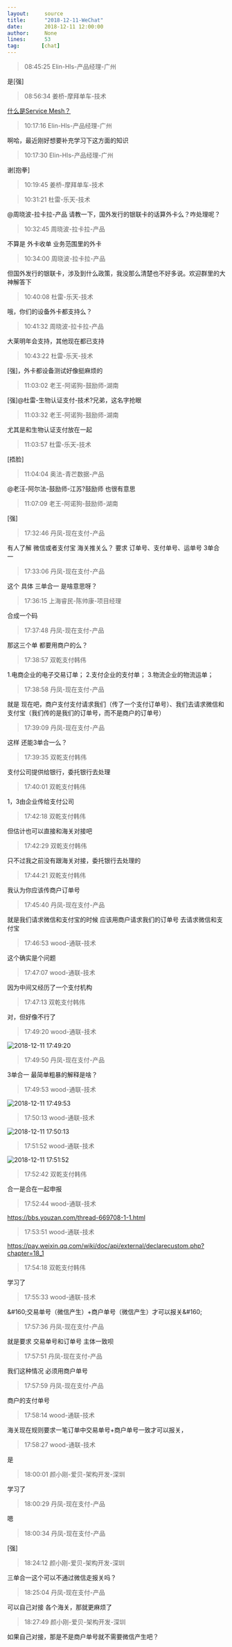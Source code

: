 ```yaml
---
layout:     source 
title:      "2018-12-11-WeChat"
date:       2018-12-11 12:00:00
author:     None
lines:      53 
tag:       [chat]
---
```

> 08:45:25  Elin-Hls-产品经理-广州  
   
是[强]  
   
> 08:56:34  姜桥-摩拜单车-技术  
   
[什么是Service Mesh？
](http://mp.weixin.qq.com/s?__biz=MzU3NDY4NzQwNQ==&amp;amp;amp;mid=2247484309&amp;amp;amp;idx=1&amp;amp;amp;sn=9a392081476da9621a4a350575b91d5b&amp;amp;amp;chksm=fd2fd257ca585b417c98cda45d42d6ce85088745db4c74eda32ae5468cd99fc41113e463dfdb&amp;amp;amp;mpshare=1&amp;amp;amp;scene=1&amp;amp;amp;srcid=1211zVDsODl94HsX5z0UDGHs#rd)  
   
> 10:17:16  Elin-Hls-产品经理-广州  
   
啊哈，最近刚好想要补充学习下这方面的知识  
   
> 10:17:30  Elin-Hls-产品经理-广州  
   
谢[抱拳]  
   
> 10:19:45  姜桥-摩拜单车-技术  
   
  
   
> 10:31:21  杜雷-乐天-技术  
   
@周晓波-拉卡拉-产品 请教一下，国外发行的银联卡的话算外卡么？咋处理呢？  
   
> 10:32:45  周晓波-拉卡拉-产品  
   
不算是  外卡收单 业务范围里的外卡  
   
> 10:34:00  周晓波-拉卡拉-产品  
   
但国外发行的银联卡，涉及到什么政策，我没那么清楚也不好多说。欢迎群里的大神解答下  
   
> 10:40:08  杜雷-乐天-技术  
   
哦，你们的设备外卡都支持么？  
   
> 10:41:32  周晓波-拉卡拉-产品  
   
大莱明年会支持，其他现在都已支持  
   
> 10:43:22  杜雷-乐天-技术  
   
[强]，外卡都设备测试好像挺麻烦的  
   
> 11:03:02  老王-阿诺狗-鼓励师-湖南  
   
[强]@杜雷-生物认证支付-技术?兄弟，这名字抢眼  
   
> 11:03:32  老王-阿诺狗-鼓励师-湖南  
   
尤其是和生物认证支付放在一起  
   
> 11:03:57  杜雷-乐天-技术  
   
[捂脸]  
   
> 11:04:04  奥法-青芒数据-产品  
   
@老汪-阿尔法-鼓励师-江苏?鼓励师 也很有意思  
   
> 11:07:09  老王-阿诺狗-鼓励师-湖南  
   
[强]  
   
> 17:32:46  丹凤-现在支付-产品  
   
有人了解 微信或者支付宝 海关推关么？ 要求 订单号、支付单号、运单号 3单合一  
   
> 17:33:06  丹凤-现在支付-产品  
   
这个 具体  三单合一  是啥意思呀？  
   
> 17:36:15  上海睿民-陈帅康-项目经理  
   
合成一个码  
   
> 17:37:48  丹凤-现在支付-产品  
   
那这三个单 都要用商户的么？  
   
> 17:38:57  双乾支付韩伟  
   
1.电商企业的电子交易订单； 2.支付企业的支付单； 3.物流企业的物流运单；  
   
> 17:38:58  丹凤-现在支付-产品  
   
就是 现在吧，商户支付支付请求我们（传了一个支付订单号）、我们去请求微信和支付宝（我们传的是我们的订单号，而不是商户的订单号）  
   
> 17:39:09  丹凤-现在支付-产品  
   
这样 还能3单合一么？  
   
> 17:39:35  双乾支付韩伟  
   
支付公司提供给银行，委托银行去处理  
   
> 17:40:01  双乾支付韩伟  
   
1，3由企业传给支付公司  
   
> 17:42:18  双乾支付韩伟  
   
但估计也可以直接和海关对接吧  
   
> 17:42:29  双乾支付韩伟  
   
只不过我之前没有跟海关对接，委托银行去处理的  
   
> 17:44:21  双乾支付韩伟  
   
我认为你应该传商户订单号  
   
> 17:45:40  丹凤-现在支付-产品  
   
就是我们请求微信和支付宝的时候 应该用商户请求我们的订单号 去请求微信和支付宝  
   
> 17:46:53  wood-通联-技术  
   
这个确实是个问题  
   
> 17:47:07  wood-通联-技术  
   
因为中间又经历了一个支付机构  
   
> 17:47:13  双乾支付韩伟  
   
对，但好像不行了  
   
> 17:49:20  wood-通联-技术  
   
![2018-12-11 17:49:20](http://static.cocolian.cn/img/20181211_174920.png) 
   
> 17:49:50  丹凤-现在支付-产品  
   
3单合一 最简单粗暴的解释是啥？  
   
> 17:49:53  wood-通联-技术  
   
![2018-12-11 17:49:53](http://static.cocolian.cn/img/20181211_174953.png) 
   
> 17:50:13  wood-通联-技术  
   
![2018-12-11 17:50:13](http://static.cocolian.cn/img/20181211_175013.png) 
   
> 17:51:52  wood-通联-技术  
   
![2018-12-11 17:51:52](http://static.cocolian.cn/img/20181211_175152.png) 
   
> 17:52:42  双乾支付韩伟  
   
合一是合在一起申报  
   
> 17:52:44  wood-通联-技术  
   
https://bbs.youzan.com/thread-669708-1-1.html  
   
> 17:53:51  wood-通联-技术  
   
https://pay.weixin.qq.com/wiki/doc/api/external/declarecustom.php?chapter=18_1  
   
> 17:54:18  双乾支付韩伟  
   
学习了  
   
> 17:55:33  wood-通联-技术  
   
&amp;#160;交易单号（微信产生）+商户单号（微信产生）才可以报关&amp;#160;  
   
> 17:57:36  丹凤-现在支付-产品  
   
就是要求 交易单号和订单号 主体一致呗  
   
> 17:57:51  丹凤-现在支付-产品  
   
我们这种情况 必须用商户单号  
   
> 17:57:59  丹凤-现在支付-产品  
   
商户的支付单号  
   
> 17:58:14  wood-通联-技术  
   
海关现在规则要求一笔订单中交易单号+商户单号一致才可以报关，  
   
> 17:58:27  wood-通联-技术  
   
是  
   
> 18:00:01  颜小刚-爱贝-架构开发-深圳  
   
学习了  
   
> 18:00:29  丹凤-现在支付-产品  
   
嗯  
   
> 18:00:34  丹凤-现在支付-产品  
   
[强]  
   
> 18:24:12  颜小刚-爱贝-架构开发-深圳  
   
三单合一这个可以不通过微信走报关吗？  
   
> 18:25:04  丹凤-现在支付-产品  
   
可以自己对接 各个海关，那就更麻烦了  
   
> 18:27:49  颜小刚-爱贝-架构开发-深圳  
   
如果自己对接，那是不是商户单号就不需要微信产生吧？  
   
